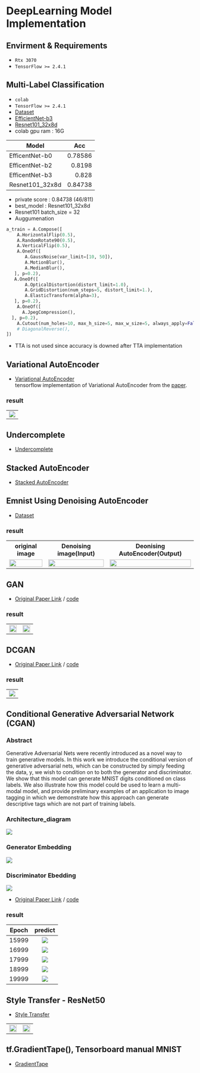 # DeepLearning Model Implementation

## Envirment & Requirements

* `Rtx 3070`
* `TensorFlow >= 2.4.1`

## Multi-Label Classification

* `colab`
* `TensorFlow >= 2.4.1`
* [Dataset](https://dacon.io/competitions/official/235697/data/)
* [EfficientNet-b3](https://github.com/pwr4779/DeepLearning/blob/master/NoisyEMNISTClassification/EfficientNet-b3.py)
* [Resnet101_32x8d](https://github.com/pwr4779/DeepLearning/blob/master/NoisyEMNISTClassification/Resnet101_32x8d.py)
* colab gpu ram : 16G  

| <center>Model</center> | <center>Acc</center> |  
|:------|---:|  
| EfficentNet-b0 | 0.78586 |  
| EfficentNet-b2 | 0.8198 |  
| EfficentNet-b3 | 0.828 |  
| Resnet101_32x8d | 0.84738 |  

* private score : 0.84738 (46/811)
* best_model : Resnet101_32x8d
* Resnet101 batch_size = 32
* Auggumenation  
```python
a_train = A.Compose([
    A.HorizontalFlip(0.5),
    A.RandomRotate90(0.5),
    A.VerticalFlip(0.5),
    A.OneOf([
       A.GaussNoise(var_limit=[10, 50]),
       A.MotionBlur(),
       A.MedianBlur(),
   ], p=0.2),
   A.OneOf([
       A.OpticalDistortion(distort_limit=1.0),
       A.GridDistortion(num_steps=5, distort_limit=1.),
       A.ElasticTransform(alpha=3),
   ], p=0.2),
    A.OneOf([
      A.JpegCompression(),
  ], p=0.2),
    A.Cutout(num_holes=10, max_h_size=5, max_w_size=5, always_apply=False, p=0.5, ),
    # DiagonalReverse(),
])
```  
* TTA is not used since accuracy is downed after TTA implementation

## Variational AutoEncoder
- [Variational AutoEncoder](https://github.com/pwr4779/DeepLearning/blob/master/VAE/variationalAutoencoder.py)  
tensorflow implementation of Variational AutoEncoder from the [paper](https://arxiv.org/pdf/1606.05908.pdf).

### result
<table border="0">
<tr>
    <td>
    <img src="https://github.com/pwr4779/DeepLearning/blob/master/VAE/vae.png"/>
    </td>
</tr>
</table>

## Undercomplete
- [Undercomplete](https://github.com/pwr4779/DeepLearning/blob/master/VAE/Undercomplete.ipynb)

## Stacked AutoEncoder
- [Stacked AutoEncoder](https://github.com/pwr4779/DeepLearning/blob/master/AutoEncoder/Stacked%20AutoEncoder.ipynb)

## Emnist Using Denoising AutoEncoder
- [Dataset](https://www.kaggle.com/crawford/emnist)
### result
<table border="0">
<tr>
    <th>original image</th>
    <th>Denoising image(Input)</th>
    <th>Deonising AutoEncoder(Output)</th>
</tr>
<tr>
    <td>
    <img src="https://github.com/pwr4779/DeepLearning/blob/master/EMNIST-using-Denoising-AutoEncoder/content/image.jpg" width="100%"/>
    </td>
    <td>
    <img src="https://github.com/pwr4779/DeepLearning/blob/master/EMNIST-using-Denoising-AutoEncoder/content/noisy.jpg" width="100%"/>
    </td>
    <td>
    <img src="https://github.com/pwr4779/DeepLearning/blob/master/EMNIST-using-Denoising-AutoEncoder/content/test.jpg" width="100%"/>
    </td>
</tr>
</table>  

## GAN
- [Original Paper Link](https://arxiv.org/abs/1406.2661) / [code](https://github.com/pwr4779/DeepLearning/blob/master/GAN/GAN/gan.ipynb)

### result 
<table border="0">
<tr>
    <td>
    <img src="https://github.com/pwr4779/DeepLearning/blob/master/GAN/GAN/epoch1000.JPG" width="100%" />
    </td>
    <td>
    <img src="https://github.com/pwr4779/DeepLearning/blob/master/GAN/GAN/epoch2000.JPG", width="100%" />
    </td>
</tr>
</table>

## DCGAN  
- [Original Paper Link](https://arxiv.org/abs/1511.06434) / [code](https://github.com/pwr4779/DeepLearning/blob/master/GAN/DCGAN/DCGAN.ipynb)

### result
<table border="0">
<tr>
    <td>
    <img src="https://github.com/pwr4779/DeepLearning/blob/master/GAN/DCGAN/dcgan.gif"/>
    </td>
</tr>
</table>

## Conditional Generative Adversarial Network (CGAN)

### Abstract  
Generative Adversarial Nets were recently introduced as a novel way to train
generative models. In this work we introduce the conditional version of generative
adversarial nets, which can be constructed by simply feeding the data, y, we wish
to condition on to both the generator and discriminator. We show that this model
can generate MNIST digits conditioned on class labels. We also illustrate how
this model could be used to learn a multi-modal model, and provide preliminary
examples of an application to image tagging in which we demonstrate how this
approach can generate descriptive tags which are not part of training labels.

### Architecture_diagram
![](https://github.com/pwr4779/DeepLearning/blob/master/GAN/CGAN/Architecture_diagram.PNG)

### Generator Embedding
![](https://github.com/pwr4779/DeepLearning/blob/master/GAN/CGAN/generator_embedding.JPG)

### Discriminator Ebedding
![](https://github.com/pwr4779/DeepLearning/blob/master/GAN/CGAN/discriminator_embedding.JPG)

- [Original Paper Link](https://arxiv.org/abs/1411.1784) / [code](https://github.com/pwr4779/DeepLearning/blob/master/GAN/CGAN/CGAN.ipynb)

### result
| Epoch       |  predict |
:-------------------------:|:-------------------------:
15999  |  ![](https://github.com/pwr4779/DeepLearning/blob/master/GAN/CGAN/result/result_15999.png)
16999  |  ![](https://github.com/pwr4779/DeepLearning/blob/master/GAN/CGAN/result/result_16999.png)
17999  |  ![](https://github.com/pwr4779/DeepLearning/blob/master/GAN/CGAN/result/result_17999.png)
18999  |  ![](https://github.com/pwr4779/DeepLearning/blob/master/GAN/CGAN/result/result_18999.png)
19999  |  ![](https://github.com/pwr4779/DeepLearning/blob/master/GAN/CGAN/result/result_19999.png)

## Style Transfer - ResNet50
- [Style Transfer](https://github.com/pwr4779/DeepLearning/blob/master/ResNet-StyleTransfer/ResNet-StyleTransfer.ipynb)

<table border="0">
<tr>
    <td>
    <img src="https://github.com/pwr4779/DeepLearning/blob/master/ResNet-StyleTransfer/cat.jpg" width="100%" />
    </td>
    <td>
    <img src="https://github.com/pwr4779/DeepLearning/blob/master/ResNet-StyleTransfer/stylized-image.png", width="100%" />
    </td>
</tr>
</table>

## tf.GradientTape(), Tensorboard manual MNIST
- [GradientTape](https://github.com/pwr4779/DeepLearning/blob/master/Tensorflow%20Advanced%20Tutorials/MNIST.ipynb)
